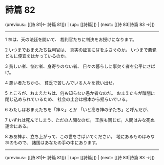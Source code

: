 # 詩篇 82

(previous:: [[詩 81|← 詩篇 81]]) | (up:: [[詩篇]]) | (next:: [[詩 83|詩篇 83 →]])

***


1 神は、天の法廷を開いて、 裁判官たちに判決をお授けになります。 

2 いつまでおまえたち裁判官は、 真実の証言に耳をふさぐのか。 いつまで悪党どもに便宜をはかっているのか。 

3 貧しい者、悩む者、身寄りのない者、 日々の暮らしに事欠く者を公平にさばけ。 

4 悪い者たちから、 貧乏で苦しんでいる人々を救い出せ。 

5 ところが、おまえたちは、何も知らない愚か者なのだ。 おまえたちが暗闇に閉じ込められているため、 社会の土台は根本から揺らいでいる。 

6 わたしはおまえたちを「神々」とか 「いと高き神の子たち」と呼んだが、 

7 いずれは死んでしまう、ただの人間なのだ。 王族も同じだ。人間はみな死ぬ運命にある。 

8 ああ神よ、立ち上がって、この世をさばいてください。 地にあるものはみな神のもので、 諸国はあなたの手の中にあります。

***

(previous:: [[詩 81|← 詩篇 81]]) | (up:: [[詩篇]]) | (next:: [[詩 83|詩篇 83 →]])
